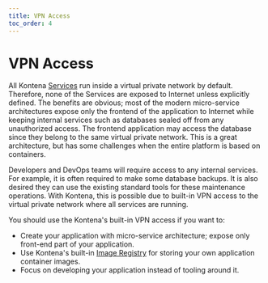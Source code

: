```yaml
---
title: VPN Access
toc_order: 4
---
```


# VPN Access

All Kontena [Services](services.md) run inside a virtual private network by default. Therefore, none of the Services are
exposed to Internet unless explicitly defined. The benefits are obvious; most of the modern micro-service architectures
expose only the frontend of the application to Internet while keeping internal services such as databases sealed off
from any unauthorized access. The frontend application may access the database since they belong to the same virtual
private network. This is a great architecture, but has some challenges when the entire platform is based on containers.

Developers and DevOps teams will require access to any internal services. For example, it is often required to make
some database backups. It is also desired they can use the existing standard tools for these maintenance operations.
With Kontena, this is possible due to built-in VPN access to the virtual private network where all services are running.

You should use the Kontena's built-in VPN access if you want to:

* Create your application with micro-service architecture; expose only front-end part of your application.
* Use Kontena's built-in [Image Registry](image-registry.md) for storing your own application container images.
* Focus on developing your application instead of tooling around it.
